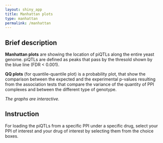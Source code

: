 ```yaml
---
layout: shiny_app
title: Manhattan plots
type: manhattan
permalink: /manhattan
---
```

## Brief description
__Manhattan plots__ are showing the location of piQTLs along the entire yeast genome. 
piQTLs are defined as peaks that pass by the thresold shown by the blue line (FDR < 0.001). 

__QQ plots__ (for quantile-quantile plot) is a probability plot, that show the comparison between the expected and the experimental p-values resulting from the association tests that compare the variance of the quantity of PPI complexes and between the different type of genotype.
  
*The graphs are interactive.*

## Instruction
For loading the piQTLs from a specific PPI under a specific drug, select your PPI of interest and your drug of interest by selecting them from the choice boxes. 